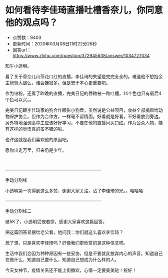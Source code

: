 # 如何看待李佳琦直播吐槽香奈儿，你同意他的观点吗？
- 点赞数：9403
- 更新时间：2020年03月08日11时22分26秒
- 回答url：https://www.zhihu.com/question/372945638/answer/1034727034
<body>
 <p data-pid="XScVAHu3">知乎小透明。</p>
 <p data-pid="KaPHsub8">看了关于香奈儿山茶花口红的直播，李佳琦的失望是完完全全的。难道他不想抱金主爸爸大腿么，谁会嫌钱多。但是忠于本心更重要吧。</p>
 <p data-pid="XktYXAP7">作为钻粉，还看了昨晚的直播，完美日记的唇釉被一路吐槽，14个色也只有最后4个色可以买。。</p>
 <p data-pid="jh8DZu-y">完美日记跟李佳琦家的狗合作眼影小狗盘，虽然说是公益项目，收益全部捐赠给动物保护协会。但作为合作方，一样毫不留情面。好看就是好看，不好看放到旁边。另外特地强调高中生应该好好学习，不要在他的直播间买口红。作为公众人物，能有这样的觉悟真的蛮不错的啦。</p>
 <p data-pid="v9B-EvYb">也许这就是我们喜欢他的原因吧。</p>
 <p data-pid="TugXrdCD">愿你出走万里，归来仍是少年。</p>
 <p class="ztext-empty-paragraph"><br></p>
 <p data-pid="KL8ijHRD">——————————————————————</p>
 <p data-pid="Yo8aLX2s">手动分割线</p>
 <p data-pid="6rKvTNPf">小透明第一次得到这么多赞，谢谢大家关注，沾了李佳琦的光。。哈哈哈</p>
 <p data-pid="dqqSZ_7H">——————————————————————</p>
 <p data-pid="jt4H164-">手动分割线二</p>
 <p data-pid="MLdHNPSX">破5K了，小透明受宠若惊，感谢大家喜欢这篇回答。</p>
 <p data-pid="EToyEF7x">把这篇回答显摆给老公看，他问我：你们就这么喜欢李佳琦？</p>
 <p data-pid="CdtF7Pbd">想了想，只是喜欢李佳琦吗？好像我们更欣赏的是这种信念吧。</p>
 <p data-pid="1PzEHYJW">生活中我们会因为种种原因有一些妥协，但是不要就此放弃内心的声音。知道自己在做什么，知道自己要什么，知道自己想成为什么样的人。</p>
 <p data-pid="dL1h2Cxu">今天女神节，疫情关系还不能上街撒欢，心情一定要美美哒！祝好！</p>
</body>